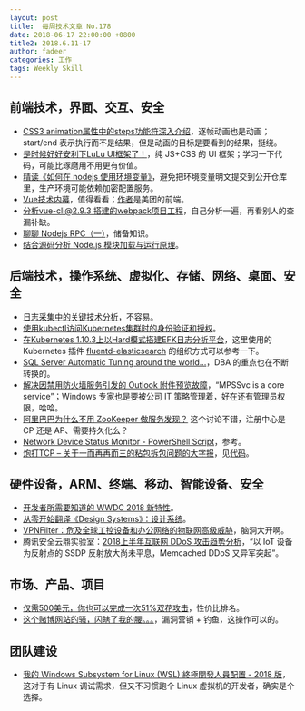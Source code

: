 ```yaml
---
layout: post
title:  每周技术文章 No.178
date: 2018-06-17 22:00:00 +0800
title2: 2018.6.11-17
author: fadeer
categories: 工作
tags: Weekly Skill
---
```


前端技术，界面、交互、安全
----
* [CSS3 animation属性中的steps功能符深入介绍](https://www.zhangxinxu.com/wordpress/2018/06/css3-animation-steps-step-start-end/)，逐帧动画也是动画；start/end 表示执行而不是结果，但是动画的目标是要看到的结果，挺绕。
* [是时候好好安利下LuLu UI框架了！](https://github.com/yued-fe/lulu)，纯 JS+CSS 的 UI 框架；学习一下代码，可能比琢磨用不用更有价值。
* [精读《如何在 nodejs 使用环境变量》](https://segmentfault.com/a/1190000015245918)，避免把环境变量明文提交到公开仓库里，生产环境可能依赖加密配置服务。
* [Vue技术内幕](http://hcysun.me/vue-design/art/)，值得看看；[作者](http://hcysun.me/vue-design/about/)是美团的前端。
* [分析vue-cli@2.9.3 搭建的webpack项目工程](https://segmentfault.com/a/1190000015252698)，自己分析一遍，再看别人的查漏补缺。
* [聊聊 Nodejs RPC（一）](https://yuque.com/egg/nodejs/dklip5)，储备知识。
* [结合源码分析 Node.js 模块加载与运行原理](http://efe.baidu.com/blog/nodejs-module-analyze/)。

后端技术，操作系统、虚拟化、存储、网络、桌面、安全
----
* [日志采集中的关键技术分析](https://yq.aliyun.com/articles/601754)，不容易。
* [使用kubectl访问Kubernetes集群时的身份验证和授权](https://tonybai.com/2018/06/14/the-authentication-and-authorization-of-kubectl-when-accessing-k8s-cluster/)。
* [在Kubernetes 1.10.3上以Hard模式搭建EFK日志分析平台](https://tonybai.com/2018/06/13/setup-efk-on-kubernetes-1-10-3-in-the-hard-way/)，这里使用的 Kubernetes 插件 [fluentd-elasticsearch](https://github.com/kubernetes/kubernetes/tree/master/cluster/addons/fluentd-elasticsearch) 的组织方式可以参考一下。
* [SQL Server Automatic Tuning around the world…](https://cloudblogs.microsoft.com/sqlserver/2018/06/11/sql-server-automatic-tuning-around-the-world/)，DBA 的重点也在不断转换的。
* [解决因禁用防火墙服务引发的 Outlook 附件预览故障](http://goxia.maytide.net/read.php/1893.htm)，“MPSSvc is a core service”；Windows 专家也是要被公司 IT 策略管理着，好在还有管理员权限，哈哈。
* [阿里巴巴为什么不用 ZooKeeper 做服务发现？](http://www.infoq.com/cn/articles/why-doesnot-alibaba-use-zookeeper) 这个讨论不错，注册中心是 CP 还是 AP、需要持久化么？
* [Network Device Status Monitor - PowerShell Script](https://gallery.technet.microsoft.com/scriptcenter/Network-Device-Status-088f7b00)，参考。
* [炮打TCP – 关于一而再再而三的粘包拆包问题的大字报](http://www.ideawu.net/blog/archives/1027.html)，见[代码](https://github.com/ideawu/FUCK_TCP)。

硬件设备，ARM、终端、移动、智能设备、安全
----
* [开发者所需要知道的 WWDC 2018 新特性](https://onevcat.com/2018/06/wwdc-2018/)。
* [从零开始翻译《Design Systems》：设计系统](https://www.uisdc.com/design-systems-classic-translation)。
* [VPNFilter：危及全球工控设备和办公网络的物联网高级威胁](https://paper.seebug.org/618/)，脑洞大开啊。
* 腾讯安全云鼎实验室：[2018上半年互联网 DDoS 攻击趋势分析](https://paper.seebug.org/617/)，“以 IoT 设备为反射点的 SSDP 反射放大尚未平息，Memcached DDoS 又异军突起”。

市场、产品、项目
----
<!--preview-end-->
* [仅需500美元，你也可以完成一次51%双花攻击](https://zhuanlan.zhihu.com/p/38009528)，性价比排名。
* [这个赌博网站的骚，闪瞎了我的腰。。。](https://zhuanlan.zhihu.com/p/37124487)，漏洞营销 + 钓鱼，这操作可以的。

团队建设
----
* [我的 Windows Subsystem for Linux (WSL) 終極開發人員配置 - 2018 版](https://blog.miniasp.com/post/2018/06/15/My-Windows-Subsystem-for-Linux-WSL-Setup-2018.aspx)，这对于有 Linux 调试需求，但又不习惯跑个 Linux 虚拟机的开发者，确实是个选择。




